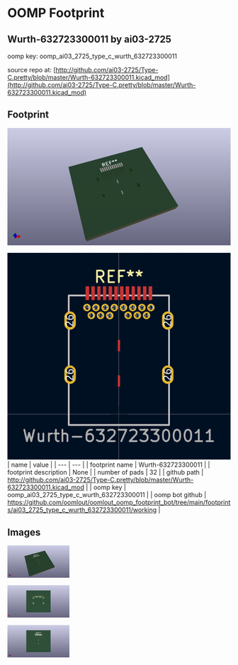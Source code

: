 # OOMP Footprint  
## Wurth-632723300011  by ai03-2725  
  
oomp key: oomp_ai03_2725_type_c_wurth_632723300011  
  
source repo at: [http://github.com/ai03-2725/Type-C.pretty/blob/master/Wurth-632723300011.kicad_mod](http://github.com/ai03-2725/Type-C.pretty/blob/master/Wurth-632723300011.kicad_mod)  
## Footprint  
  
[![working_kicad_pcb_3d.png](working_kicad_pcb_3d_600.png)](working_kicad_pcb_3d.png)  
  
[![working.png](working_600.png)](working.png)  
| name | value | 
| --- | --- | 
| footprint name | Wurth-632723300011 | 
| footprint description | None | 
| number of pads | 32 | 
| github path | http://github.com/ai03-2725/Type-C.pretty/blob/master/Wurth-632723300011.kicad_mod | 
| oomp key | oomp_ai03_2725_type_c_wurth_632723300011 | 
| oomp bot github | https://github.com/oomlout/oomlout_oomp_footprint_bot/tree/main/footprints/ai03_2725_type_c_wurth_632723300011/working | 
## Images  
  
[![working_kicad_pcb_3d.png](working_kicad_pcb_3d_140.png)](working_kicad_pcb_3d.png)  
  
[![working_kicad_pcb_3d_back.png](working_kicad_pcb_3d_back_140.png)](working_kicad_pcb_3d_back.png)  
  
[![working_kicad_pcb_3d_front.png](working_kicad_pcb_3d_front_140.png)](working_kicad_pcb_3d_front.png)  
